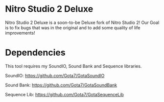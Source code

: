 # Nitro Studio 2 Deluxe
Nitro Studio 2 Deluxe is a soon-to-be Deluxe fork of Nitro Studio 2!
Our Goal is to fix bugs that was in the original and to add some quality of life improvements!

# Dependencies
This tool requires my SoundIO, Sound Bank and Sequence libraries.

SoundIO: https://github.com/Gota7/GotaSoundIO

Sound Bank: https://github.com/Gota7/GotaSoundBank

Sequence Lib: https://github.com/Gota7/GotaSequenceLib
